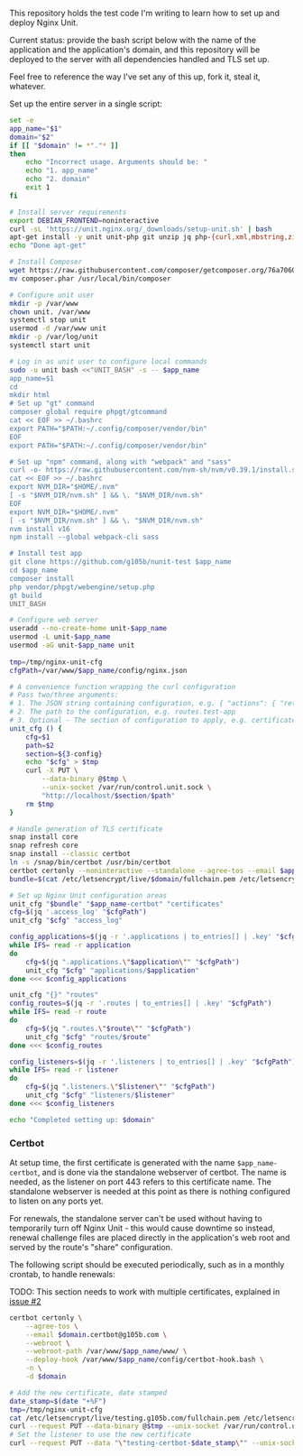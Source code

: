 This repository holds the test code I'm writing to learn how to set up and deploy Nginx Unit.

Current status: provide the bash script below with the name of the application and the application's domain, and this repository will be deployed to the server with all dependencies handled and TLS set up.

Feel free to reference the way I've set any of this up, fork it, steal it, whatever.

Set up the entire server in a single script:

```bash
set -e
app_name="$1"
domain="$2"
if [[ "$domain" != *"."* ]]
then
	echo "Incorrect usage. Arguments should be: "
	echo "1. app_name"
	echo "2. domain"
	exit 1
fi

# Install server requirements
export DEBIAN_FRONTEND=noninteractive
curl -sL 'https://unit.nginx.org/_downloads/setup-unit.sh' | bash
apt-get install -y unit unit-php git unzip jq php-{curl,xml,mbstring,zip}
echo "Done apt-get"

# Install Composer
wget https://raw.githubusercontent.com/composer/getcomposer.org/76a7060ccb93902cd7576b67264ad91c8a2700e2/web/installer -O - -q | php -- --quiet
mv composer.phar /usr/local/bin/composer

# Configure unit user
mkdir -p /var/www
chown unit. /var/www
systemctl stop unit
usermod -d /var/www unit
mkdir -p /var/log/unit
systemctl start unit

# Log in as unit user to configure local commands
sudo -u unit bash <<"UNIT_BASH" -s -- $app_name
app_name=$1
cd
mkdir html
# Set up "gt" command
composer global require phpgt/gtcommand
cat << EOF >> ~/.bashrc
export PATH="$PATH:~/.config/composer/vendor/bin"
EOF
export PATH="$PATH:~/.config/composer/vendor/bin"

# Set up "npm" command, along with "webpack" and "sass"
curl -o- https://raw.githubusercontent.com/nvm-sh/nvm/v0.39.1/install.sh | bash
cat << EOF >> ~/.bashrc
export NVM_DIR="$HOME/.nvm"
[ -s "$NVM_DIR/nvm.sh" ] && \. "$NVM_DIR/nvm.sh"
EOF
export NVM_DIR="$HOME/.nvm"
[ -s "$NVM_DIR/nvm.sh" ] && \. "$NVM_DIR/nvm.sh"
nvm install v16
npm install --global webpack-cli sass

# Install test app
git clone https://github.com/g105b/nunit-test $app_name
cd $app_name
composer install
php vendor/phpgt/webengine/setup.php
gt build
UNIT_BASH

# Configure web server
useradd --no-create-home unit-$app_name
usermod -L unit-$app_name
usermod -aG unit-$app_name unit
 
tmp=/tmp/nginx-unit-cfg
cfgPath=/var/www/$app_name/config/nginx.json

# A convenience function wrapping the curl configuration
# Pass two/three arguments: 
# 1. The JSON string containing configuration, e.g. { "actions": { "return": 404 }}
# 2. The path to the configuration, e.g. routes.test-app
# 3. Optional - The section of configuration to apply, e.g. certificates (default: config)  
unit_cfg () {
	cfg=$1
	path=$2
	section=${3-config}
	echo "$cfg" > $tmp
	curl -X PUT \
		--data-binary @$tmp \
		--unix-socket /var/run/control.unit.sock \
		"http://localhost/$section/$path"
	rm $tmp
}

# Handle generation of TLS certificate
snap install core
snap refresh core
snap install --classic certbot
ln -s /snap/bin/certbot /usr/bin/certbot
certbot certonly --noninteractive --standalone --agree-tos --email $app_name.g105b.com.certbot@g105b.com -d $domain
bundle=$(cat /etc/letsencrypt/live/$domain/fullchain.pem /etc/letsencrypt/live/$domain/privkey.pem)

# Set up Nginx Unit configuration areas
unit_cfg "$bundle" "$app_name-certbot" "certificates"
cfg=$(jq '.access_log' "$cfgPath")
unit_cfg "$cfg" "access_log"

config_applications=$(jq -r '.applications | to_entries[] | .key' "$cfgPath")
while IFS= read -r application
do
	cfg=$(jq ".applications.\"$application\"" "$cfgPath")
	unit_cfg "$cfg" "applications/$application"
done <<< $config_applications

unit_cfg "{}" "routes"
config_routes=$(jq -r '.routes | to_entries[] | .key' "$cfgPath")
while IFS= read -r route
do
	cfg=$(jq ".routes.\"$route\"" "$cfgPath")
	unit_cfg "$cfg" "routes/$route"
done <<< $config_routes

config_listeners=$(jq -r '.listeners | to_entries[] | .key' "$cfgPath")
while IFS= read -r listener
do
	cfg=$(jq ".listeners.\"$listener\"" "$cfgPath")
	unit_cfg "$cfg" "listeners/$listener"
done <<< $config_listeners

echo "Completed setting up: $domain"
```

### Certbot

At setup time, the first certificate is generated with the name `$app_name-certbot`, and is done via the standalone webserver of certbot. The name is needed, as the listener on port 443 refers to this certificate name. The standalone webserver is needed at this point as there is nothing configured to listen on any ports yet.

For renewals, the standalone server can't be used without having to temporarily turn off Nginx Unit - this would cause downtime so instead, renewal challenge files are placed directly in the application's web root and served by the route's "share" configuration.

The following script should be executed periodically, such as in a monthly crontab, to handle renewals:

TODO: This section needs to work with multiple certificates, explained in [issue #2](https://github.com/g105b/nunit-test/issues/2)

```bash
certbot certonly \
	--agree-tos \
	--email $domain.certbot@g105b.com \
	--webroot \
	--webroot-path /var/www/$app_name/www/ \
	--deploy-hook /var/www/$app_name/config/certbot-hook.bash \
	-n \
	-d $domain

# Add the new certificate, date stamped
date_stamp=$(date "+%F")
tmp=/tmp/nginx-unit-cfg
cat /etc/letsencrypt/live/testing.g105b.com/fullchain.pem /etc/letsencrypt/live/testing.g105b.com/privkey.pem > $tmp
curl --request PUT --data-binary @$tmp --unix-socket /var/run/control.unit.sock "http://localhost/certificates/testing-certbot-$date_stamp"
# Set the listener to use the new certificate
curl --request PUT --data "\"testing-certbot-$date_stamp\"" --unix-socket /var/run/control.unit.sock "http://localhost/config/listeners/*:443/tls/certificate"
```

